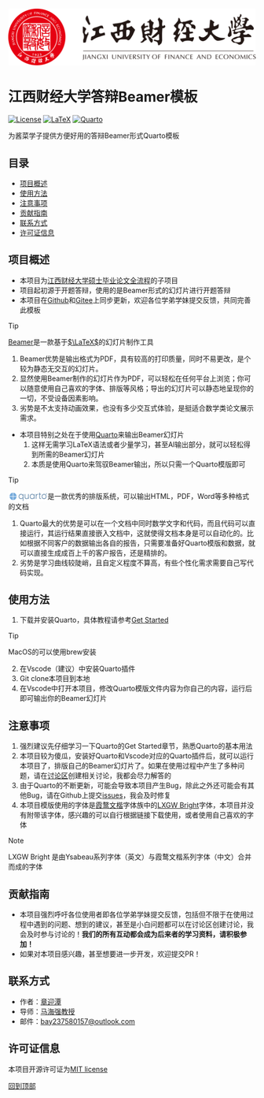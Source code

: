 [![jxufe](imgs/logos/江西财经大学-logo.svg)](https://www.jxufe.edu.cn/)

# 江西财经大学答辩Beamer模板

[![License](https://custom-icon-badges.demolab.com/github/license/MaxforCherubim/Jxufe-thesis-defence-Beamer-template?logo=law)](https://opensource.org/licenses/MIT) [![LaTeX](https://img.shields.io/badge/LaTeX-Beamer?logo=latex&logoColor=%23008080)](https://www.latex-project.org/) [![Quarto](https://img.shields.io/badge/Quarto-Beamer?logo=quarto&logoColor=%2339729E)](https://quarto.org/)

为酱菜学子提供方便好用的答辩Beamer形式Quarto模板

## 目录

- [项目概述​](#项目概述)
- [使用方法​](#使用方法)
- [注意事项​](#注意事项)
- [贡献指南​](#贡献指南)
- [联系方式​](#联系方式)
- [许可证信息​](#许可证信息)

## 项目概述​

- 本项目为[江西财经大学硕士毕业论文全流程]的子项目
- 项目起初源于开题答辩，使用的是Beamer形式的幻灯片进行开题答辩
- 本项目在[Github]和[Gitee]上同步更新，欢迎各位学弟学妹提交反馈，共同完善此模板

> [!TIP]
> [Beamer]是一款基于[$\LaTeX$]的幻灯片制作工具
>   1. Beamer优势是输出格式为PDF，具有较高的打印质量，同时不易更改，是个较为静态无交互的幻灯片。
>   2. 显然使用Beamer制作的幻灯片作为PDF，可以轻松在任何平台上浏览；你可以随意使用自己喜欢的字体、排版等风格；导出的幻灯片可以静态地呈现你的一切，不受设备因素影响。
>   3. 劣势是不太支持动画效果，也没有多少交互式体验，是挺适合数学类论文展示需求。

- 本项目特别之处在于使用[Quarto]来输出Beamer幻灯片
    1. 这样无需学习LaTeX语法或者少量学习，甚至AI输出部分，就可以轻松得到所需的Beamer幻灯片
    2. 本质是使用Quarto来驾驭Beamer输出，所以只需一个Quarto模版即可

> [!TIP]
> <a href="https://quarto.org/"><img src="imgs/logos/quarto.png" style="vertical-align: middle; margin-top: -2px" width="80"></a>是一款优秀的排版系统，可以输出HTML，PDF，Word等多种格式的文档
>   1. Quarto最大的优势是可以在一个文档中同时数学文字和代码，而且代码可以直接运行，其运行结果直接嵌入文档中，这就使得文档本身是可以自动化的。比如根据不同客户的数据输出各自的报告，只需要准备好Quarto模版和数据，就可以直接生成成百上千的客户报告，还是精排的。
>   2. 劣势是学习曲线较陡峭，且自定义程度不算高，有些个性化需求需要自己写代码实现。

## 使用方法​

1. 下载并安装Quarto，具体教程请参考[Get Started]

> [!TIP]
> MacOS的可以使用brew安装

2. 在Vscode（建议）中安装Quarto插件
3. Git clone本项目到本地
4. 在Vscode中打开本项目，修改Quarto模版文件内容为你自己的内容，运行后即可输出你的Beamer幻灯片

## 注意事项​

1. 强烈建议先仔细学习一下Quarto的Get Started章节，熟悉Quarto的基本用法
2. 本项目较为傻瓜，安装好Quarto和Vscode对应的Quarto插件后，就可以运行本项目了，排版自己的Beamer幻灯片了。如果在使用过程中产生了多种问题，请在[讨论区]创建相关讨论，我都会尽力解答的
3. 由于Quarto的不断更新，可能会导致本项目产生Bug，除此之外还可能会有其他Bug，请在Github上提交[issues]，我会及时修复
4. 本项目模版使用的字体是[霞鹜文楷]字体族中的[LXGW Bright]字体，本项目并没有附带该字体，感兴趣的可以自行根据链接下载使用，或者使用自己喜欢的字体

> [!NOTE]
> LXGW Bright 是由Ysabeau系列字体（英文）与霞鹜文楷系列字体（中文）合并而成的字体

## 贡献指南​

- 本项目强烈呼吁各位使用者即各位学弟学妹提交反馈，包括但不限于在使用过程中遇到的问题、想到的建议，甚至是小白问题都可以在讨论区创建讨论，我会及时参与讨论的！**我们的所有互动都会成为后来者的学习资料，请积极参加！**
- 如果对本项目感兴趣，甚至想要进一步开发，欢迎提交PR！

## 联系方式​

- 作者：[章迎潭]
- 导师：[马海强教授]
- 邮件：<EMAIL>bay237580157@outlook.com</EMAIL>

## 许可证信息​

本项目开源许可证为[MIT license]

[回到顶部](#目录)

<!-- 引用链接 -->
[江西财经大学硕士毕业论文全流程]: https://github.com/MaxforCherubim/Jxufe-master-thesis-process
[Github]: https://github.com/MaxforCherubim/Jxufe-thesis-defence-Beamer-template
[Gitee]: https://gitee.com/MaxforCherubim/Jxufe-thesis-defence-Beamer-template
[Beamer]: https://github.com/josephwright/beamer
[$\LaTeX$]: https://www.latex-project.org/
[Quarto]: https://quarto.org/
[Get Started]: https://quarto.org/docs/get-started/
[讨论区]: https://github.com/MaxforCherubim/Jxufe-thesis-defence-Beamer-template/discussions
[issues]: https://github.com/MaxforCherubim/Jxufe-thesis-defence-Beamer-template/issues
[霞鹜文楷]: https://github.com/lxgw/LxgwWenKai
[LXGW Bright]: https://github.com/lxgw/LxgwBright
[章迎潭]: https://github.com/MaxforCherubim
[马海强教授]: https://stat.jxufe.edu.cn/news-show-7166.html
[MIT license]: https://opensource.org/licenses/MIT
